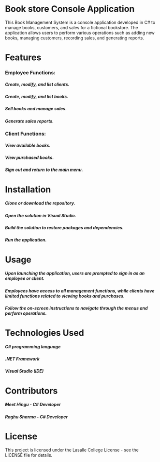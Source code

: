 
# Book store Console Application

This Book Management System is a console application developed in C# to manage books, customers, and sales for a fictional bookstore. The application allows users to perform various operations such as adding new books, managing customers, recording sales, and generating reports.

# Features
### Employee Functions:

##### Create, modify, and list clients.
##### Create, modify, and list books.
##### Sell books and manage sales.
##### Generate sales reports.

### Client Functions:

##### View available books.
##### View purchased books.
##### Sign out and return to the main menu.

# Installation

##### Clone or download the repository.
##### Open the solution in Visual Studio.
##### Build the solution to restore packages and dependencies.
##### Run the application.

# Usage
##### Upon launching the application, users are prompted to sign in as an employee or client.
##### Employees have access to all management functions, while clients have limited functions related to viewing books and purchases.
##### Follow the on-screen instructions to navigate through the menus and perform operations.

# Technologies Used

##### C# programming language
##### .NET Framework
##### Visual Studio (IDE)

# Contributors
##### Meet Hingu - C# Developer
##### Raghu Sharma - C# Developer
# License
This project is licensed under the Lasalle College License - see the LICENSE file for details.

